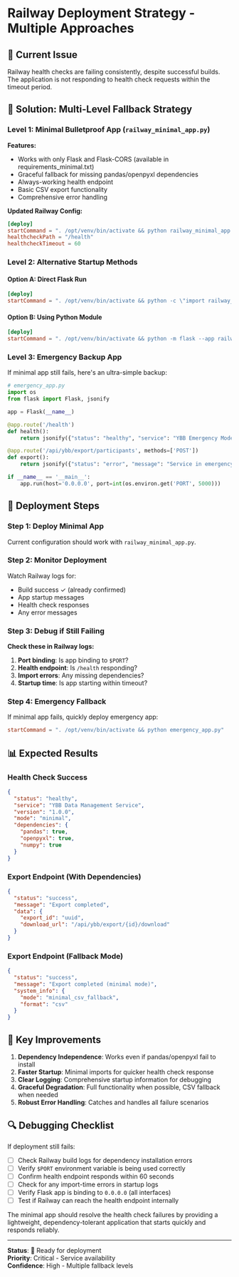# Railway Deployment Strategy - Multiple Approaches

## 🎯 Current Issue
Railway health checks are failing consistently, despite successful builds. The application is not responding to health check requests within the timeout period.

## 🔧 Solution: Multi-Level Fallback Strategy

### Level 1: Minimal Bulletproof App (`railway_minimal_app.py`)

**Features:**
- Works with only Flask and Flask-CORS (available in requirements_minimal.txt)
- Graceful fallback for missing pandas/openpyxl dependencies  
- Always-working health endpoint
- Basic CSV export functionality
- Comprehensive error handling

**Updated Railway Config:**
```toml
[deploy]
startCommand = ". /opt/venv/bin/activate && python railway_minimal_app.py"
healthcheckPath = "/health"
healthcheckTimeout = 60
```

### Level 2: Alternative Startup Methods

#### Option A: Direct Flask Run
```toml
[deploy]
startCommand = ". /opt/venv/bin/activate && python -c \"import railway_minimal_app; railway_minimal_app.main()\""
```

#### Option B: Using Python Module
```toml
[deploy]  
startCommand = ". /opt/venv/bin/activate && python -m flask --app railway_minimal_app run --host=0.0.0.0 --port=$PORT"
```

### Level 3: Emergency Backup App

If minimal app still fails, here's an ultra-simple backup:

```python
# emergency_app.py
import os
from flask import Flask, jsonify

app = Flask(__name__)

@app.route('/health')
def health():
    return jsonify({"status": "healthy", "service": "YBB Emergency Mode"})

@app.route('/api/ybb/export/participants', methods=['POST'])
def export():
    return jsonify({"status": "error", "message": "Service in emergency mode - limited functionality"})

if __name__ == '__main__':
    app.run(host='0.0.0.0', port=int(os.environ.get('PORT', 5000)))
```

## 🚀 Deployment Steps

### Step 1: Deploy Minimal App
Current configuration should work with `railway_minimal_app.py`.

### Step 2: Monitor Deployment
Watch Railway logs for:
- Build success ✓ (already confirmed)
- App startup messages
- Health check responses
- Any error messages

### Step 3: Debug if Still Failing

**Check these in Railway logs:**
1. **Port binding**: Is app binding to `$PORT`?
2. **Health endpoint**: Is `/health` responding?
3. **Import errors**: Any missing dependencies?
4. **Startup time**: Is app starting within timeout?

### Step 4: Emergency Fallback
If minimal app fails, quickly deploy emergency app:
```toml
startCommand = ". /opt/venv/bin/activate && python emergency_app.py"
```

## 📊 Expected Results

### Health Check Success
```json
{
  "status": "healthy",
  "service": "YBB Data Management Service", 
  "version": "1.0.0",
  "mode": "minimal",
  "dependencies": {
    "pandas": true,
    "openpyxl": true,
    "numpy": true
  }
}
```

### Export Endpoint (With Dependencies)
```json
{
  "status": "success",
  "message": "Export completed",
  "data": {
    "export_id": "uuid",
    "download_url": "/api/ybb/export/{id}/download"
  }
}
```

### Export Endpoint (Fallback Mode)
```json
{
  "status": "success", 
  "message": "Export completed (minimal mode)",
  "system_info": {
    "mode": "minimal_csv_fallback",
    "format": "csv"
  }
}
```

## 🎯 Key Improvements

1. **Dependency Independence**: Works even if pandas/openpyxl fail to install
2. **Faster Startup**: Minimal imports for quicker health check response
3. **Clear Logging**: Comprehensive startup information for debugging
4. **Graceful Degradation**: Full functionality when possible, CSV fallback when needed
5. **Robust Error Handling**: Catches and handles all failure scenarios

## 🔍 Debugging Checklist

If deployment still fails:

- [ ] Check Railway build logs for dependency installation errors
- [ ] Verify `$PORT` environment variable is being used correctly
- [ ] Confirm health endpoint responds within 60 seconds
- [ ] Check for any import-time errors in startup logs
- [ ] Verify Flask app is binding to `0.0.0.0` (all interfaces)
- [ ] Test if Railway can reach the health endpoint internally

The minimal app should resolve the health check failures by providing a lightweight, dependency-tolerant application that starts quickly and responds reliably.

---
**Status**: 🚀 Ready for deployment  
**Priority**: Critical - Service availability  
**Confidence**: High - Multiple fallback levels
